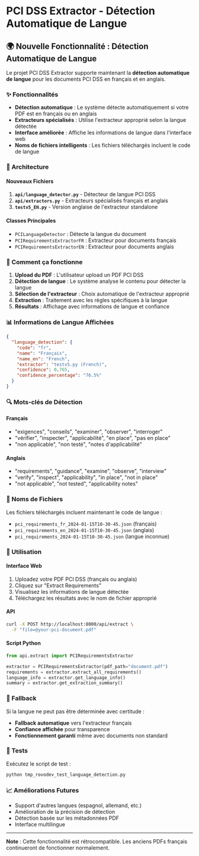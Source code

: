 # PCI DSS Extractor - Détection Automatique de Langue

## 🌍 Nouvelle Fonctionnalité : Détection Automatique de Langue

Le projet PCI DSS Extractor supporte maintenant la **détection automatique de langue** pour les documents PCI DSS en français et en anglais.

### ✨ Fonctionnalités

- **Détection automatique** : Le système détecte automatiquement si votre PDF est en français ou en anglais
- **Extracteurs spécialisés** : Utilise l'extracteur approprié selon la langue détectée
- **Interface améliorée** : Affiche les informations de langue dans l'interface web
- **Noms de fichiers intelligents** : Les fichiers téléchargés incluent le code de langue

### 🔧 Architecture

#### Nouveaux Fichiers

1. **`api/language_detector.py`** - Détecteur de langue PCI DSS
2. **`api/extractors.py`** - Extracteurs spécialisés français et anglais
3. **`testv5_EN.py`** - Version anglaise de l'extracteur standalone

#### Classes Principales

- `PCILanguageDetector` : Détecte la langue du document
- `PCIRequirementsExtractorFR` : Extracteur pour documents français
- `PCIRequirementsExtractorEN` : Extracteur pour documents anglais

### 🎯 Comment ça fonctionne

1. **Upload du PDF** : L'utilisateur upload un PDF PCI DSS
2. **Détection de langue** : Le système analyse le contenu pour détecter la langue
3. **Sélection de l'extracteur** : Choix automatique de l'extracteur approprié
4. **Extraction** : Traitement avec les règles spécifiques à la langue
5. **Résultats** : Affichage avec informations de langue et confiance

### 📊 Informations de Langue Affichées

```json
{
  "language_detection": {
    "code": "fr",
    "name": "Français", 
    "name_en": "French",
    "extractor": "testv5.py (French)",
    "confidence": 0.765,
    "confidence_percentage": "76.5%"
  }
}
```

### 🔍 Mots-clés de Détection

#### Français
- "exigences", "conseils", "examiner", "observer", "interroger"
- "vérifier", "inspecter", "applicabilité", "en place", "pas en place"
- "non applicable", "non testé", "notes d'applicabilité"

#### Anglais  
- "requirements", "guidance", "examine", "observe", "interview"
- "verify", "inspect", "applicability", "in place", "not in place"
- "not applicable", "not tested", "applicability notes"

### 📁 Noms de Fichiers

Les fichiers téléchargés incluent maintenant le code de langue :

- `pci_requirements_fr_2024-01-15T10-30-45.json` (français)
- `pci_requirements_en_2024-01-15T10-30-45.json` (anglais)
- `pci_requirements_2024-01-15T10-30-45.json` (langue inconnue)

### 🚀 Utilisation

#### Interface Web
1. Uploadez votre PDF PCI DSS (français ou anglais)
2. Cliquez sur "Extract Requirements"
3. Visualisez les informations de langue détectée
4. Téléchargez les résultats avec le nom de fichier approprié

#### API
```bash
curl -X POST http://localhost:8000/api/extract \
  -F "file=@your-pci-document.pdf"
```

#### Script Python
```python
from api.extract import PCIRequirementsExtractor

extractor = PCIRequirementsExtractor(pdf_path="document.pdf")
requirements = extractor.extract_all_requirements()
language_info = extractor.get_language_info()
summary = extractor.get_extraction_summary()
```

### 🔄 Fallback

Si la langue ne peut pas être déterminée avec certitude :
- **Fallback automatique** vers l'extracteur français
- **Confiance affichée** pour transparence
- **Fonctionnement garanti** même avec documents non standard

### 🧪 Tests

Exécutez le script de test :
```bash
python tmp_rovodev_test_language_detection.py
```

### 📈 Améliorations Futures

- Support d'autres langues (espagnol, allemand, etc.)
- Amélioration de la précision de détection
- Détection basée sur les métadonnées PDF
- Interface multilingue

---

**Note** : Cette fonctionnalité est rétrocompatible. Les anciens PDFs français continueront de fonctionner normalement.